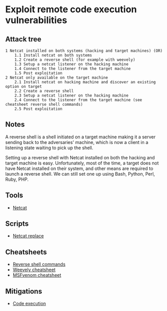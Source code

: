 # Exploit remote code execution vulnerabilities

## Attack tree

```text
1 Netcat installed on both systems (hacking and target machines) (OR)
    1.1 Install netcat on both systems
    1.2 Create a reverse shell (for example with weevely)
    1.3 Setup a netcat listener on the hacking machine
    1.4 Connect to the listener from the target machine
    1.5 Post exploitation
2 Netcat only available on the target machine
    2.1 Install netcat on hacking machine and discover an existing option on target 
    2.2 Create a reverse shell 
    2.3 Setup a netcat listener on the hacking machine
    2.4 Connect to the listener from the target machine (see cheatsheet reverse shell commands)
    2.5 Post exploitation
```

## Notes

A reverse shell is a shell initiated on a target machine making it a server sending back to the adversaries' machine, 
which is now a client in a listening state waiting to pick up the shell.

Setting up a reverse shell with Netcat installed on both the hacking and target machine is easy. Unfortunately, most of 
the time, a target does not have Netcat installed on their system, and other means are required to launch a reverse 
shell. We can still set one up using Bash, Python, Perl, Ruby, PHP.

## Tools
* [Netcat](https://sectools.org/tool/netcat/)

## Scripts
* [Netcat replace](https://github.com/tymyrddin/ymrir/tree/master/netcat_replace)

## Cheatsheets
* [Reverse shell commands](cheatsheets:docs/application/reverse-shell-commands)
* [Weevely cheatsheet](cheatsheets:docs/payloads/weevely)
* [MSFvenom cheatsheet](https://www.offensive-security.com/metasploit-unleashed/Msfvenom/)

## Mitigations
* [Code execution](app-mitigations:docs/coding/Code-exec)